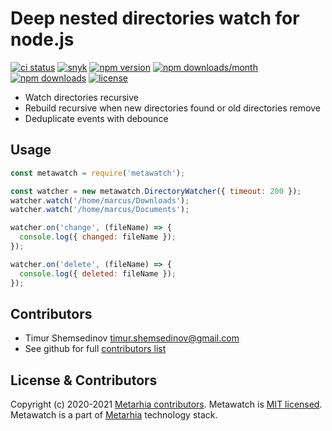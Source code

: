 # Deep nested directories watch for node.js

[![ci status](https://github.com/metarhia/metawatch/workflows/Testing%20CI/badge.svg)](https://github.com/metarhia/metawatch/actions?query=workflow%3A%22Testing+CI%22+branch%3Amaster)
[![snyk](https://snyk.io/test/github/metarhia/metawatch/badge.svg)](https://snyk.io/test/github/metarhia/metawatch)
[![npm version](https://badge.fury.io/js/metawatch.svg)](https://badge.fury.io/js/metawatch)
[![npm downloads/month](https://img.shields.io/npm/dm/metawatch.svg)](https://www.npmjs.com/package/metawatch)
[![npm downloads](https://img.shields.io/npm/dt/metawatch.svg)](https://www.npmjs.com/package/metawatch)
[![license](https://img.shields.io/badge/license-MIT-blue.svg)](https://github.com/metarhia/metawatch/blob/master/LICENSE)

- Watch directories recursive
- Rebuild recursive when new directories found or old directories remove
- Deduplicate events with debounce

## Usage

```js
const metawatch = require('metawatch');

const watcher = new metawatch.DirectoryWatcher({ timeout: 200 });
watcher.watch('/home/marcus/Downloads');
watcher.watch('/home/marcus/Documents');

watcher.on('change', (fileName) => {
  console.log({ changed: fileName });
});

watcher.on('delete', (fileName) => {
  console.log({ deleted: fileName });
});
```

## Contributors

- Timur Shemsedinov <timur.shemsedinov@gmail.com>
- See github for full [contributors list](https://github.com/metarhia/metawatch/graphs/contributors)

## License & Contributors

Copyright (c) 2020-2021 [Metarhia contributors](https://github.com/metarhia/metawatch/graphs/contributors).
Metawatch is [MIT licensed](./LICENSE).
Metawatch is a part of [Metarhia](https://github.com/metarhia) technology stack.
